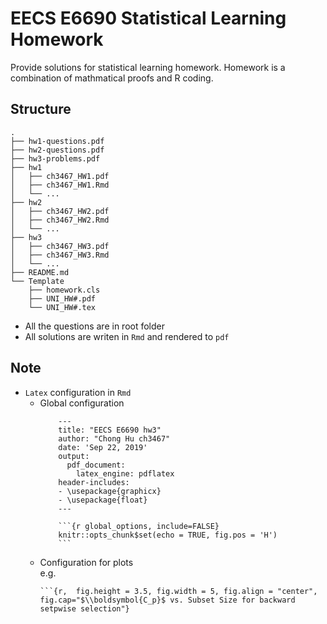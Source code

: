 # EECS E6690 Statistical Learning Homework

Provide solutions for statistical learning homework.
Homework is a combination of mathmatical proofs and R coding.

## Structure

```
.
├── hw1-questions.pdf
├── hw2-questions.pdf
├── hw3-problems.pdf
├── hw1
│   ├── ch3467_HW1.pdf
│   ├── ch3467_HW1.Rmd
│   └── ...
├── hw2
│   ├── ch3467_HW2.pdf
│   ├── ch3467_HW2.Rmd
│   └── ...
├── hw3
│   ├── ch3467_HW3.pdf
│   ├── ch3467_HW3.Rmd
│   └── ...
├── README.md
└── Template
    ├── homework.cls
    ├── UNI_HW#.pdf
    └── UNI_HW#.tex
```

- All the questions are in root folder
- All solutions are writen in `Rmd` and rendered to `pdf`

## Note

- `Latex` configuration in `Rmd`
    - Global configuration
        ```rmd
            --- 
            title: "EECS E6690 hw3"
            author: "Chong Hu ch3467"
            date: 'Sep 22, 2019'
            output: 
              pdf_document:
                latex_engine: pdflatex
            header-includes: 
            - \usepackage{graphicx}
            - \usepackage{float}
            ---
        ```
        ```rmd
            ```{r global_options, include=FALSE}
            knitr::opts_chunk$set(echo = TRUE, fig.pos = 'H')
            ``` 
        ```
    - Configuration for plots <br>
        e.g.
        ```rmd
        ```{r,  fig.height = 3.5, fig.width = 5, fig.align = "center",  fig.cap="$\\boldsymbol{C_p}$ vs. Subset Size for backward setpwise selection"}
        ```
